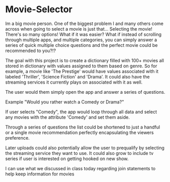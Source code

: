 # Movie-Selector
Im a big movie person. One of the biggest problem I and many others come across when going to select a movie is just that... Selecting the movie! There's so many options! What if it was easier? What if instead of scrolling through multiple apps, and multiple categories, you can simply answer a series of quick multiple choice questions and the perfect movie could be recommended to you?!? 



The goal with this project is to create a dictionary filled with 100+ movies all stored in dictionary with values assigned to them based on genre. So for example, a movie like 'The Prestige' would have values associated with it labeled 'Thriller', 'Science Fiction' and 'Drama'. It could also have the streaming services it currently plays on associated with it as well.




The user would them simply open the app and answer a series of questions.



Example "Would you rather watch a Comedy or Drama?"



If user selects "Comedy", the app would loop through all data and select any movies with the attribute 'Comedy' and set them aside.



Through a series of questions the list could be shortened to just a handful or a single movie recommendation perfectly encapsulating the viewers preference.



Later uploads could also potentially allow the user to prequalify by selecting the streaming service they want to use. It could also grow to include tv series if user is interested on getting hooked on new show.



I can use what we discussed in class today regarding join statements to help keep information for movies 
